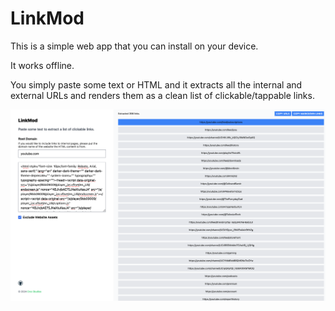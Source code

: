 # LinkMod

This is a simple web app that you can install on your device. 

It works offline.

You simply paste some text or HTML and it extracts all the internal and external URLs and renders them as a clean list of clickable/tappable links.

![PWA Screenshot - Desktop Browser](./public/pwa-screenshot.png)
